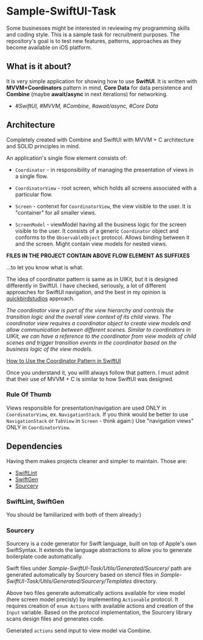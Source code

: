 # Sample-SwiftUI-Task
Some businesses might be interested in reviewing my programming skills and coding style. This is a sample task for recruitment purposes. The repository's goal is to test new features, patterns, approaches as they become available on iOS platform.

## What is it about?

It is very simple application for showing how to use **SwiftUI**. It is written with **MVVM+Coordinators** pattern in mind, **Core Data** for data persistence and **Combine** (maybe **await/async** in next iterations) for networking. 

* *#SwiftUI, #MVVM, #Combine, #await/async, #Core Data* 

## Architecture

Completely created with Combine and SwiftUI with MVVM + C architecture and SOLID principles in mind.

An application's single flow element consists of: 

- `Coordinator` - in responsibility of managing the presentation of views in a single flow.

- `CoordinatorView` - root screen, which holds all screens associated with a particular flow. 

- `Screen` - contenxt for `CoordinatorView`, the view visible to the user. It is "container" for all smaller views.

- `ScreenModel` - viewModel having all the business logic for the screen visible to the user. It consists of a generic `Coordinator` object and conforms to the `ObservableObject` protocol. Allows binding between it and the screen. Might contain view models for nested views.

**FILES IN THE PROJECT CONTAIN ABOVE FLOW ELEMENT AS SUFFIXES** 

...to let you know what is what.

The idea of coordinator pattern is same as in UIKit, but it is designed differently in SwiftUI.
I have checked, seriously, a lot of different approaches for SwiftUI navigation, and the best in my opinion is [quickbirdstudios](https://quickbirdstudios.com) approach.

*The coordinator view is part of the view hierarchy and controls the transition logic and the overall view context of its child views. The coordinator view requires a coordinator object to create view models and allow communication between different scenes. Similar to coordinators in UIKit, we can have a reference to the coordinator from view models of child scenes and trigger transition events in the coordinator based on the business logic of the view models.*

[How to Use the Coordinator Pattern in SwiftUI](https://quickbirdstudios.com/blog/coordinator-pattern-in-swiftui/)

Once you understand it, you willll always follow that pattern. I must admit that their use of MVVM + C is similar to how SwiftUI was designed.

### Rule Of Thumb

Views responsible for presentation/navigation are used ONLY in `CoordinatorView`, ex. `NavigationStack`. If you think would be better to use `NavigationStack` or `TabView` in `Screen` - think again:) Use "navigation views" ONLY in `CoordinatorView`.


## Dependencies

Having them makes projects cleaner and simpler to maintain.
Those are:
- [SwiftLint](https://github.com/realm/SwiftLint)
- [SwiftGen](https://github.com/SwiftGen/SwiftGen)
- [Sourcery](https://github.com/krzysztofzablocki/Sourcery)

### SwiftLint, SwiftGen

You should be familiarized with both of them already:)

### Sourcery

Sourcery is a code generator for Swift language, built on top of Apple's own SwiftSyntax. It extends the language abstractions to allow you to generate boilerplate code automatically.

Swift files under *Sample-SwiftUI-Task/Utils/Generated/Sourcery/* path are generated automatically by Sourcery based on stencil files in *Sample-SwiftUI-Task/Utils/Generated/Sourcery/Templates* directory. 

Above two files generate automatically actions available for view model (here screen model precisly) by implementing `Actionable` protocol. It requires creation of `enum Actions` with available actions and creation of the `Input` variable.
Based on the protocol implementation, the Sourcery library scans design files and generates code. 

Generated `actions` send input to view model via Combine.
